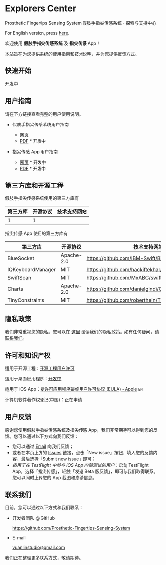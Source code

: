 # Explorers Center

Prosthetic Fingertips Sensing System 假肢手指尖传感系统 - 探索与支持中心

For English version, press [here]().

欢迎使用 **假肢手指尖传感系统** 及 **指尖传感** App！

本站旨在为您提供系统的使用指南和技术说明，并为您提供反馈方式。

## 快速开始

开发中

## 用户指南

请在下方链接查看完整的用户使用说明。

- 假肢手指尖传感系统用户指南
  + [网页](User%20Guide.md)
  + [PDF]() * 开发中

- 指尖传感 App 用户指南
  + [网页]() * 开发中
  + [PDF]() * 开发中

## 第三方库和开源工程

假肢手指尖传感系统使用的第三方库有

第三方库 | 开源协议 | 技术支持网站
---- | ---- | ----
1 | 1

指尖传感 App 使用的第三方库有

第三方库 | 开源协议 | 技术支持网站
---- | ---- | ----
BlueSocket | Apache-2.0 | <https://github.com/IBM-Swift/BlueSocket>
IQKeyboardManager | MIT | <https://github.com/hackiftekhar/IQKeyboardManager>
SwiftScan | MIT | <https://github.com/MxABC/swiftScan>
Charts | Apache-2.0 | <https://github.com/danielgindi/Charts>
TinyConstraints | MIT | <https://github.com/roberthein/TinyConstraints>

## 隐私政策

我们非常重视您的隐私。您可以在 [这里](Privacy%20Policy.md) 阅读我们的隐私政策。如有任何疑问，请 [联系我们](#联系我们)。

## 许可和知识产权

适用于开源工程：[开源工程用户许可](LICENSE)

适用于桌面应用程序：[开发中](#许可和知识产权)

适用于 iOS App：[受许可应用程序最终用户许可协议 (EULA) - Apple](https://www.apple.com/legal/internet-services/itunes/dev/stdeula/) `EN`

计算机软件著作权登记(中国)：正在申请

## 用户反馈

感谢您使用假肢手指尖传感系统及指尖传感 App，我们非常期待可以得到您的反馈。您可以通过以下方式向我们反馈：

- 您可以通过 [Email](#联系我们) 向我们反馈；
- 或者在本页上方的 [Issues](https://github.com/Prosthetic-Fingertips-Sensing-System/Explorers-Center/issues) 链接，点击「New issue」按钮，填入您的反馈内容，最后选择「Submit new issue」即可；
- *适用于在 TestFlight 中参与 iOS App 内部测试的用户*：启动 TestFlight App，选择「指尖传感」，轻触「发送 Beta 版反馈」，即可与我们取得联系。您可以同时上传您的 App 截图和崩溃信息。

## 联系我们

目前，您可以通过以下方式和我们联系：

- 开发者团队 @ GitHub

    <https://github.com/Prosthetic-Fingertips-Sensing-System>

- E-mail

    [yuanlinstudio@gmail.com](mailto:yuanlinstudio@gmail.com)

我们正在整理更多联系方式，敬请期待。
